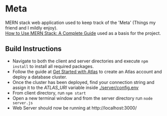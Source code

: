# Meta

MERN stack web application used to keep track of the 'Meta' (Things my friend and I mildly enjoy).\
[How to Use MERN Stack: A Complete Guide](https://www.mongodb.com/languages/mern-stack-tutorial) used as a basis for the project.

## Build Instructions

-   Navigate to both the client and server directories and execute `npm install` to install all required packages.
-   Follow the guide at [Get Started with Atlas](https://www.mongodb.com/docs/atlas/getting-started/) to create an Atlas account and deploy a database cluster.
-   Once the cluster has been deployed, find your connection string and assign it to the _ATLAS_URI_ variable inside [./server/config.env](server/config.env)
-   From client directory, run `npm start`
-   Open a new terminal window and from the server directory run `node server.js`
-   Web Server should now be running at http://localhost:3000/
